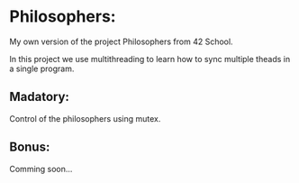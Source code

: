 # Philosophers:

My own version of the project Philosophers from 42 School.

In this project we use multithreading to learn how to sync multiple theads in a single program.

## Madatory:
Control of the philosophers using mutex.

## Bonus:
Comming soon...
